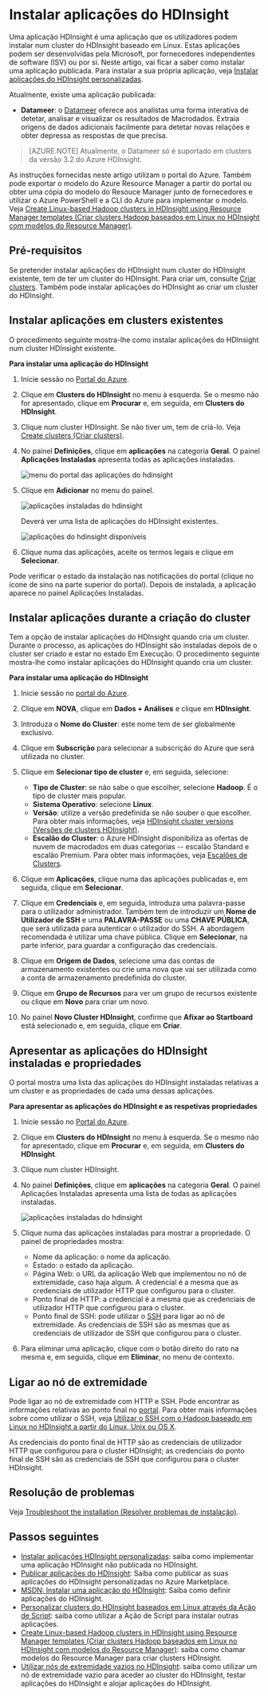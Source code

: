 <properties
    pageTitle="Instalar aplicações do Hadoop no HDInsight | Microsoft Azure"
    description="Saiba como instalar aplicações do HDInsight em aplicações do HDInsight."
    services="hdinsight"
    documentationCenter=""
    authors="mumian"
    manager="jhubbard"
    editor="cgronlun"
    tags="azure-portal"/>

<tags
    ms.service="hdinsight"
    ms.devlang="na"
    ms.topic="hero-article"
    ms.tgt_pltfrm="na"
    ms.workload="big-data"
    ms.date="09/14/2016"
    ms.author="jgao"/>


# Instalar aplicações do HDInsight

Uma aplicação HDInsight é uma aplicação que os utilizadores podem instalar num cluster do HDInsight baseado em Linux. Estas aplicações podem ser desenvolvidas pela Microsoft, por fornecedores independentes de software (ISV) ou por si. Neste artigo, vai ficar a saber como instalar uma aplicação publicada. Para instalar a sua própria aplicação, veja [Instalar aplicações do HDInsight personalizadas](hdinsight-apps-install-custom-applications.md). 

Atualmente, existe uma aplicação publicada:

- **Datameer**: o [Datameer](http://www.datameer.com/documentation/display/DAS50/Home?ls=Partners&lsd=Microsoft&c=Partners&cd=Microsoft) oferece aos analistas uma forma interativa de detetar, analisar e visualizar os resultados de Macrodados. Extraia origens de dados adicionais facilmente para detetar novas relações e obter depressa as respostas de que precisa.

>[AZURE.NOTE] Atualmente, o Datameer só é suportado em clusters da versão 3.2 do Azure HDInsight.

As instruções fornecidas neste artigo utilizam o portal do Azure. Também pode exportar o modelo do Azure Resource Manager a partir do portal ou obter uma cópia do modelo do Resouce Manager junto de fornecedores e utilizar o Azure PowerShell e a CLI do Azure para implementar o modelo.  Veja [Create Linux-based Hadoop clusters in HDInsight using Resource Manager templates (Criar clusters Hadoop baseados em Linux no HDInsight com modelos do Resource Manager)](hdinsight-hadoop-create-linux-clusters-arm-templates.md).

## Pré-requisitos

Se pretender instalar aplicações do HDInsight num cluster do HDInsight existente, tem de ter um cluster do HDInsight. Para criar um, consulte [Criar clusters](hdinsight-hadoop-linux-tutorial-get-started.md#create-cluster). Também pode instalar aplicações do HDInsight ao criar um cluster do HDInsight.

## Instalar aplicações em clusters existentes

O procedimento seguinte mostra-lhe como instalar aplicações do HDInsight num cluster HDInsight existente.

**Para instalar uma aplicação do HDInsight**

1. Inicie sessão no [Portal do Azure](https://portal.azure.com).
2. Clique em **Clusters do HDInsight** no menu à esquerda.  Se o mesmo não for apresentado, clique em **Procurar** e, em seguida, em **Clusters do HDInsight**.
3. Clique num cluster HDInsight.  Se não tiver um, tem de criá-lo.  Veja [Create clusters (Criar clusters)](hdinsight-hadoop-linux-tutorial-get-started.md#create-cluster).
4. No painel **Definições**, clique em **aplicações** na categoria **Geral**. O painel **Aplicações Instaladas** apresenta todas as aplicações instaladas. 

    ![menu do portal das aplicações do hdinsight](./media/hdinsight-apps-install-applications/hdinsight-apps-portal-menu.png)

5. Clique em **Adicionar** no menu do painel. 

    ![aplicações instaladas do hdinsight](./media/hdinsight-apps-install-applications/hdinsight-apps-installed-apps.png)

    Deverá ver uma lista de aplicações do HDInsight existentes.

    ![aplicações do hdinsight disponíveis](./media/hdinsight-apps-install-applications/hdinsight-apps-list.png)

6. Clique numa das aplicações, aceite os termos legais e clique em **Selecionar**.

Pode verificar o estado da instalação nas notificações do portal (clique no ícone de sino na parte superior do portal). Depois de instalada, a aplicação aparece no painel Aplicações Instaladas.

## Instalar aplicações durante a criação do cluster

Tem a opção de instalar aplicações do HDInsight quando cria um cluster. Durante o processo, as aplicações do HDInsight são instaladas depois de o cluster ser criado e estar no estado Em Execução. O procedimento seguinte mostra-lhe como instalar aplicações do HDInsight quando cria um cluster.

**Para instalar uma aplicação do HDInsight**

1. Inicie sessão no [portal do Azure](https://portal.azure.com).
2. Clique em **NOVA**, clique em **Dados + Análises** e clique em **HDInsight**.
3. Introduza o **Nome do Cluster**: este nome tem de ser globalmente exclusivo.
4. Clique em **Subscrição** para selecionar a subscrição do Azure que será utilizada no cluster.
5. Clique em **Selecionar tipo de cluster** e, em seguida, selecione:

    - **Tipo de Cluster**: se não sabe o que escolher, selecione **Hadoop**. É o tipo de cluster mais popular.
    - **Sistema Operativo**: selecione **Linux**.
    - **Versão**: utilize a versão predefinida se não souber o que escolher. Para obter mais informações, veja [HDInsight cluster versions (Versões de clusters HDInsight)](hdinsight-component-versioning.md).
    - **Escalão do Cluster**: o Azure HDInsight disponibiliza as ofertas de nuvem de macrodados em duas categorias -- escalão Standard e escalão Premium. Para obter mais informações, veja [Escalões de Clusters](hdinsight-hadoop-provision-linux-clusters.md#cluster-tiers).
6. Clique em **Aplicações**, clique numa das aplicações publicadas e, em seguida, clique em **Selecionar**.
6. Clique em **Credenciais** e, em seguida, introduza uma palavra-passe para o utilizador administrador. Também tem de introduzir um **Nome de Utilizador de SSH** e uma **PALAVRA-PASSE** ou uma **CHAVE PÚBLICA**, que será utilizada para autenticar o utilizador do SSH. A abordagem recomendada é utilizar uma chave pública. Clique em **Selecionar**, na parte inferior, para guardar a configuração das credenciais.
8. Clique em **Origem de Dados**, selecione uma das contas de armazenamento existentes ou crie uma nova que vai ser utilizada como a conta de armazenamento predefinida do cluster.
9. Clique em **Grupo de Recursos** para ver um grupo de recursos existente ou clique em **Novo** para criar um novo.

10. No painel **Novo Cluster HDInsight**, confirme que **Afixar ao Startboard** está selecionado e, em seguida, clique em **Criar**. 

## Apresentar as aplicações do HDInsight instaladas e propriedades

O portal mostra uma lista das aplicações do HDInsight instaladas relativas a um cluster e as propriedades de cada uma dessas aplicações.

**Para apresentar as aplicações do HDInsight e as respetivas propriedades**

1. Inicie sessão no [Portal do Azure](https://portal.azure.com).
2. Clique em **Clusters do HDInsight** no menu à esquerda.  Se o mesmo não for apresentado, clique em **Procurar** e, em seguida, em **Clusters do HDInsight**.
3. Clique num cluster HDInsight.
4. No painel **Definições**, clique em **aplicações** na categoria **Geral**. O painel Aplicações Instaladas apresenta uma lista de todas as aplicações instaladas. 

    ![aplicações instaladas do hdinsight](./media/hdinsight-apps-install-applications/hdinsight-apps-installed-apps-with-apps.png)

5. Clique numa das aplicações instaladas para mostrar a propriedade. O painel de propriedades mostra:

    - Nome da aplicação: o nome da aplicação.
    - Estado: o estado da aplicação. 
    - Página Web: o URL da aplicação Web que implementou no nó de extremidade, caso haja algum. A credencial é a mesma que as credenciais de utilizador HTTP que configurou para o cluster.
    - Ponto final de HTTP: a credencial é a mesma que as credenciais de utilizador HTTP que configurou para o cluster. 
    - Ponto final de SSH: pode utilizar o [SSH](hdinsight-hadoop-linux-use-ssh-unix.md) para ligar ao nó de extremidade. As credenciais de SSH são as mesmas que as credenciais de utilizador de SSH que configurou para o cluster.

6. Para eliminar uma aplicação, clique com o botão direito do rato na mesma e, em seguida, clique em **Eliminar**, no menu de contexto.

## Ligar ao nó de extremidade

Pode ligar ao nó de extremidade com HTTP e SSH. Pode encontrar as informações relativas ao ponto final no [portal](#list-installed-hdinsight-apps-and-properties). Para obter mais informações sobre como utilizar o SSH, veja [Utilizar o SSH com o Hadoop baseado em Linux no HDInsight a partir do Linux, Unix ou OS X](hdinsight-hadoop-linux-use-ssh-unix.md). 

As credenciais do ponto final de HTTP são as credenciais de utilizador HTTP que configurou para o cluster HDInsight; as credenciais do ponto final de SSH são as credenciais de SSH que configurou para o cluster HDInsight.

## Resolução de problemas

Veja [Troubleshoot the installation (Resolver problemas de instalação)](hdinsight-apps-install-custom-applications.md#troubleshoot-the-installation).

## Passos seguintes

- [Instalar aplicações HDInsight personalizadas](hdinsight-apps-install-custom-applications.md): saiba como implementar uma aplicação HDInsight não publicada no HDInsight.
- [Publicar aplicações do HDInsight](hdinsight-apps-publish-applications.md): Saiba como publicar as suas aplicações do HDInsight personalizadas no Azure Marketplace.
- [MSDN: Instalar uma aplicação do HDInsight](https://msdn.microsoft.com/library/mt706515.aspx): Saiba como definir aplicações do HDInsight.
- [Personalizar clusters do HDInsight baseados em Linux através da Ação de Script](hdinsight-hadoop-customize-cluster-linux.md): saiba como utilizar a Ação de Script para instalar outras aplicações.
- [Create Linux-based Hadoop clusters in HDInsight using Resource Manager templates (Criar clusters Hadoop baseados em Linux no HDInsight com modelos do Resource Manager)](hdinsight-hadoop-create-linux-clusters-arm-templates.md): saiba como chamar modelos do Resource Manager para criar clusters HDInsight.
- [Utilizar nós de extremidade vazios no HDInsight](hdinsight-apps-use-edge-node.md): saiba como utilizar um nó de extremidade vazio para aceder ao cluster do HDInsight, testar aplicações do HDInsight e alojar aplicações do HDInsight.




<!--HONumber=Sep16_HO3-->


